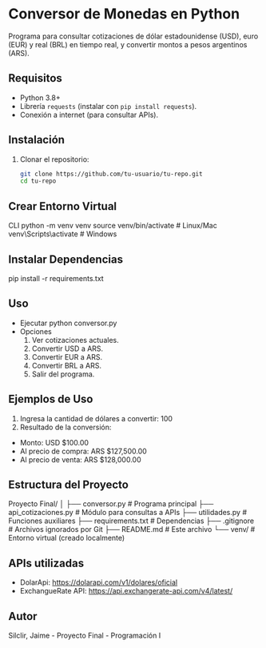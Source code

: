 # Conversor de Monedas en Python

Programa para consultar cotizaciones de dólar estadounidense (USD), euro (EUR) y real (BRL) en tiempo real, y convertir montos a pesos argentinos (ARS).

## Requisitos
- Python 3.8+
- Librería `requests` (instalar con `pip install requests`).
- Conexión a internet (para consultar APIs).

## Instalación
1. Clonar el repositorio:
   ```bash
   git clone https://github.com/tu-usuario/tu-repo.git
   cd tu-repo

## Crear Entorno Virtual
 CLI
  python -m venv venv
  source venv/bin/activate  # Linux/Mac
  venv\Scripts\activate    # Windows

## Instalar Dependencias
   pip install -r requirements.txt

## Uso
- Ejecutar
    python conversor.py
- Opciones
    1. Ver cotizaciones actuales.
    2. Convertir USD a ARS.
    3. Convertir EUR a ARS.
    4. Convertir BRL a ARS.
    5. Salir del programa.

## Ejemplos de Uso
1. Ingresa la cantidad de dólares a convertir: 100
2. Resultado de la conversión:
 - Monto: USD $100.00
 - Al precio de compra: ARS $127,500.00
 - Al precio de venta: ARS $128,000.00

## Estructura del Proyecto
Proyecto Final/
│
├── conversor.py           # Programa principal
├── api_cotizaciones.py    # Módulo para consultas a APIs
├── utilidades.py          # Funciones auxiliares
├── requirements.txt       # Dependencias
├── .gitignore             # Archivos ignorados por Git
├── README.md              # Este archivo
└── venv/                  # Entorno virtual (creado localmente)

## APIs utilizadas
- DolarApi: https://dolarapi.com/v1/dolares/oficial
- ExchangueRate API: https://api.exchangerate-api.com/v4/latest/

## Autor
Silclir, Jaime - Proyecto Final - Programación I